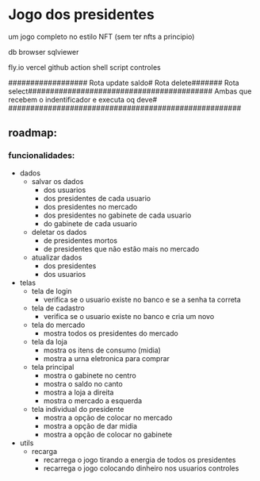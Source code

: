 # Jogo dos presidentes
um jogo completo no estilo NFT (sem ter nfts a principio)




db browser
sqlviewer

fly.io
vercel
github action
shell script
controles

##################
Rota update saldo#
Rota delete#######
Rota select##########################################
Ambas que recebem o indentificador e executa oq deve#
#####################################################
## roadmap:




### funcionalidades:
- dados
  - salvar os dados
    - dos usuarios
    - dos presidentes de cada usuario
    - dos presidentes no mercado
    - dos presidentes no gabinete de cada usuario
    - do gabinete de cada usuario
  - deletar os dados
    - de presidentes mortos
    - de presidentes que não estão mais no mercado
  - atualizar dados
    - dos presidentes
    - dos usuarios
- telas
    - tela de login
      - verifica se o usuario existe no banco e se a senha ta correta
    - tela de cadastro
      - verifica se o usuario existe no banco e cria um novo
    - tela do mercado
      - mostra todos os presidentes do mercado
    - tela da loja
      - mostra os itens de consumo (midia) 
      - mostra a urna eletronica para comprar
    - tela principal
      - mostra o gabinete no centro
      - mostra o saldo no canto
      - mostra a loja a direita
      - mostra o mercado a esquerda
    - tela individual do presidente
      - mostra a opção de colocar no mercado
      - mostra a opção de dar midia
      - mostra a opção de colocar no gabinete
- utils
    - recarga
      - recarrega o jogo tirando a energia de todos os presidentes
      - recarrega o jogo colocando dinheiro nos usuarios
controles
